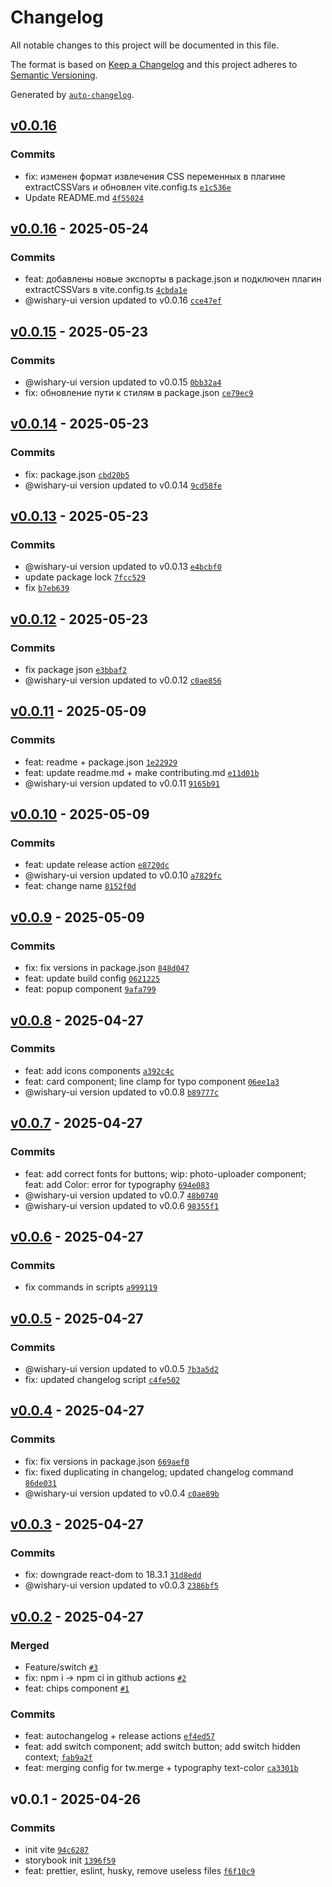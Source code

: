 # Changelog

All notable changes to this project will be documented in this file.

The format is based on [Keep a Changelog](https://keepachangelog.com/en/1.0.0/)
and this project adheres to [Semantic Versioning](https://semver.org/spec/v2.0.0.html).

Generated by [`auto-changelog`](https://github.com/CookPete/auto-changelog).

## [v0.0.16](https://github.com/ashenoooone/wishary-ui-kit/compare/v0.0.16...v0.0.16)

### Commits

- fix: изменен формат извлечения CSS переменных в плагине extractCSSVars и обновлен vite.config.ts [`e1c536e`](https://github.com/ashenoooone/wishary-ui-kit/commit/e1c536ece920e73daa54c8d23a9da43616cb3e0c)
- Update README.md [`4f55024`](https://github.com/ashenoooone/wishary-ui-kit/commit/4f55024cd8bc00aa0a3cb1683e11dade367a9083)

## [v0.0.16](https://github.com/ashenoooone/wishary-ui-kit/compare/v0.0.15...v0.0.16) - 2025-05-24

### Commits

- feat: добавлены новые экспорты в package.json и подключен плагин extractCSSVars в vite.config.ts [`4cbda1e`](https://github.com/ashenoooone/wishary-ui-kit/commit/4cbda1ede2f37b782b269e04f378ed43b31e4851)
- @wishary-ui version updated to v0.0.16 [`cce47ef`](https://github.com/ashenoooone/wishary-ui-kit/commit/cce47ef07ba127f8d1c67176678b2c2497273ae7)

## [v0.0.15](https://github.com/ashenoooone/wishary-ui-kit/compare/v0.0.14...v0.0.15) - 2025-05-23

### Commits

- @wishary-ui version updated to v0.0.15 [`0bb32a4`](https://github.com/ashenoooone/wishary-ui-kit/commit/0bb32a4a3b4116afc2f5d7c4b28e210f12b0d598)
- fix: обновление пути к стилям в package.json [`ce79ec9`](https://github.com/ashenoooone/wishary-ui-kit/commit/ce79ec9c269542afe028451cf72b62bbe772d9ca)

## [v0.0.14](https://github.com/ashenoooone/wishary-ui-kit/compare/v0.0.13...v0.0.14) - 2025-05-23

### Commits

- fix: package.json [`cbd20b5`](https://github.com/ashenoooone/wishary-ui-kit/commit/cbd20b5e72d4b1e05217eb9f6d84fa2719aea584)
- @wishary-ui version updated to v0.0.14 [`9cd58fe`](https://github.com/ashenoooone/wishary-ui-kit/commit/9cd58fe41355b0d6f0b7601dccb0eb14b5a07cde)

## [v0.0.13](https://github.com/ashenoooone/wishary-ui-kit/compare/v0.0.12...v0.0.13) - 2025-05-23

### Commits

- @wishary-ui version updated to v0.0.13 [`e4bcbf0`](https://github.com/ashenoooone/wishary-ui-kit/commit/e4bcbf0ab6984b01772645f4a14b6b69dacb0e2f)
- update package lock [`7fcc529`](https://github.com/ashenoooone/wishary-ui-kit/commit/7fcc52958a8e427594474ed38e38a632b48426ba)
- fix [`b7eb639`](https://github.com/ashenoooone/wishary-ui-kit/commit/b7eb6390ef19854e1285dff8d1377b939f9a1030)

## [v0.0.12](https://github.com/ashenoooone/wishary-ui-kit/compare/v0.0.11...v0.0.12) - 2025-05-23

### Commits

- fix package json [`e3bbaf2`](https://github.com/ashenoooone/wishary-ui-kit/commit/e3bbaf238e6fff523e2e1a76170d07b336bffe16)
- @wishary-ui version updated to v0.0.12 [`c0ae856`](https://github.com/ashenoooone/wishary-ui-kit/commit/c0ae856820bcb8f007043c12464ab7492bb7d1f9)

## [v0.0.11](https://github.com/ashenoooone/wishary-ui-kit/compare/v0.0.10...v0.0.11) - 2025-05-09

### Commits

- feat: readme + package.json [`1e22929`](https://github.com/ashenoooone/wishary-ui-kit/commit/1e229296bd42fdb7d25e8bac9476b7cfffb810ba)
- feat: update readme.md + make contributing.md [`e11d01b`](https://github.com/ashenoooone/wishary-ui-kit/commit/e11d01bcd2a077d760dbf96017fd5b7de004b365)
- @wishary-ui version updated to v0.0.11 [`9165b91`](https://github.com/ashenoooone/wishary-ui-kit/commit/9165b91788282347f9b6913c57afd5659891e2bb)

## [v0.0.10](https://github.com/ashenoooone/wishary-ui-kit/compare/v0.0.9...v0.0.10) - 2025-05-09

### Commits

- feat: update release action [`e8720dc`](https://github.com/ashenoooone/wishary-ui-kit/commit/e8720dc3aabbb8cfbefeebbf26e06f9a17948018)
- @wishary-ui version updated to v0.0.10 [`a7829fc`](https://github.com/ashenoooone/wishary-ui-kit/commit/a7829fc730bbe34bc03194de0434bb5f07cd054b)
- feat: change name [`8152f0d`](https://github.com/ashenoooone/wishary-ui-kit/commit/8152f0dd9b9339c7f1a0bca4599507c006ac8847)

## [v0.0.9](https://github.com/ashenoooone/wishary-ui-kit/compare/v0.0.8...v0.0.9) - 2025-05-09

### Commits

- fix: fix versions in package.json [`848d047`](https://github.com/ashenoooone/wishary-ui-kit/commit/848d04783923cbe8002fd4bfca8c363a468c237e)
- feat: update build config [`0621225`](https://github.com/ashenoooone/wishary-ui-kit/commit/06212257156534e39bc09428a090ffe03a05843a)
- feat: popup component [`9afa799`](https://github.com/ashenoooone/wishary-ui-kit/commit/9afa79955383316fbf860986901782c8e8348ee0)

## [v0.0.8](https://github.com/ashenoooone/wishary-ui-kit/compare/v0.0.7...v0.0.8) - 2025-04-27

### Commits

- feat: add icons components [`a392c4c`](https://github.com/ashenoooone/wishary-ui-kit/commit/a392c4c3d1170b9fb9731e7c3ee27894b1313ddb)
- feat: card component; line clamp for typo component [`06ee1a3`](https://github.com/ashenoooone/wishary-ui-kit/commit/06ee1a31db4a2a88d4ded1d536f7dd18eddf68de)
- @wishary-ui version updated to v0.0.8 [`b89777c`](https://github.com/ashenoooone/wishary-ui-kit/commit/b89777c90da9702446e7fa0fc6abcae54764e1ff)

## [v0.0.7](https://github.com/ashenoooone/wishary-ui-kit/compare/v0.0.6...v0.0.7) - 2025-04-27

### Commits

- feat: add correct fonts for buttons; wip: photo-uploader component; feat: add Color: error for typography [`694e083`](https://github.com/ashenoooone/wishary-ui-kit/commit/694e08327033c0b36298a5015fdf34bc84efd681)
- @wishary-ui version updated to v0.0.7 [`48b0740`](https://github.com/ashenoooone/wishary-ui-kit/commit/48b07406bd54403c2c230be36b5d33a45f0a7a2e)
- @wishary-ui version updated to v0.0.6 [`98355f1`](https://github.com/ashenoooone/wishary-ui-kit/commit/98355f11b87029557aa33121b3e0fa1143e85d5d)

## [v0.0.6](https://github.com/ashenoooone/wishary-ui-kit/compare/v0.0.5...v0.0.6) - 2025-04-27

### Commits

- fix commands in scripts [`a999119`](https://github.com/ashenoooone/wishary-ui-kit/commit/a999119beeff1274aaad3000747f09ee36b0942d)

## [v0.0.5](https://github.com/ashenoooone/wishary-ui-kit/compare/v0.0.4...v0.0.5) - 2025-04-27

### Commits

- @wishary-ui version updated to v0.0.5 [`7b3a5d2`](https://github.com/ashenoooone/wishary-ui-kit/commit/7b3a5d20aac684da7fc68eddabb3fdf1cafba096)
- fix: updated changelog script [`c4fe502`](https://github.com/ashenoooone/wishary-ui-kit/commit/c4fe5028b3083d959caba44c3183c17e16f77de9)

## [v0.0.4](https://github.com/ashenoooone/wishary-ui-kit/compare/v0.0.3...v0.0.4) - 2025-04-27

### Commits

- fix: fix versions in package.json [`669aef0`](https://github.com/ashenoooone/wishary-ui-kit/commit/669aef019026787642c9cc1d7fd9f7f33872f390)
- fix: fixed duplicating in changelog; updated changelog command [`86de031`](https://github.com/ashenoooone/wishary-ui-kit/commit/86de0311a42a06afda64e1ab141c3c6c432a6223)
- @wishary-ui version updated to v0.0.4 [`c0ae89b`](https://github.com/ashenoooone/wishary-ui-kit/commit/c0ae89bef7c6d9de1ff12fc32df5fc8f979d9ed0)

## [v0.0.3](https://github.com/ashenoooone/wishary-ui-kit/compare/v0.0.2...v0.0.3) - 2025-04-27

### Commits

- fix: downgrade react-dom to 18.3.1 [`31d8edd`](https://github.com/ashenoooone/wishary-ui-kit/commit/31d8edd91cb0b415f57bdb378306dfe019d5790a)
- @wishary-ui version updated to v0.0.3 [`2386bf5`](https://github.com/ashenoooone/wishary-ui-kit/commit/2386bf5ef5af89384356689d5f4baff09d682aab)

## [v0.0.2](https://github.com/ashenoooone/wishary-ui-kit/compare/v0.0.1...v0.0.2) - 2025-04-27

### Merged

- Feature/switch [`#3`](https://github.com/ashenoooone/wishary-ui-kit/pull/3)
- fix: npm i -&gt; npm ci in github actions [`#2`](https://github.com/ashenoooone/wishary-ui-kit/pull/2)
- feat: chips component [`#1`](https://github.com/ashenoooone/wishary-ui-kit/pull/1)

### Commits

- feat: autochangelog + release actions [`ef4ed57`](https://github.com/ashenoooone/wishary-ui-kit/commit/ef4ed57e012e7f3975609e0ea7aaa82f44c5ae34)
- feat: add switch component; add switch button; add switch hidden context; [`fab9a2f`](https://github.com/ashenoooone/wishary-ui-kit/commit/fab9a2f9079c7d3729673904d6db2745b01094ba)
- feat: merging config for tw.merge + typography text-color [`ca3301b`](https://github.com/ashenoooone/wishary-ui-kit/commit/ca3301b52d3564156b0929a5c5e3ea14a1e17b13)

## v0.0.1 - 2025-04-26

### Commits

- init vite [`94c6287`](https://github.com/ashenoooone/wishary-ui-kit/commit/94c628724decb03aa8bbffe0e4a22cd95ee82dbe)
- storybook init [`1396f59`](https://github.com/ashenoooone/wishary-ui-kit/commit/1396f590080a941f68e19220b520952c1cdc308c)
- feat: prettier, eslint, husky, remove useless files [`f6f10c9`](https://github.com/ashenoooone/wishary-ui-kit/commit/f6f10c9488477e21e804157a63f555eb3b0949d7)
